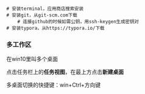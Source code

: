 ```
# 安装terminal，应用商店搜索安装
# 安装git，从git-scm.com下载
	# 连接github的时候如需公钥，用ssh-keygen生成密钥对
# 安装typora，从https://typora.io/下载
```

### 多工作区

在win10里叫多个桌面

点击任务栏上的**任务视图**，在最上方点击**新建桌面**

多桌面切换的快捷键：win+Ctrl+方向键